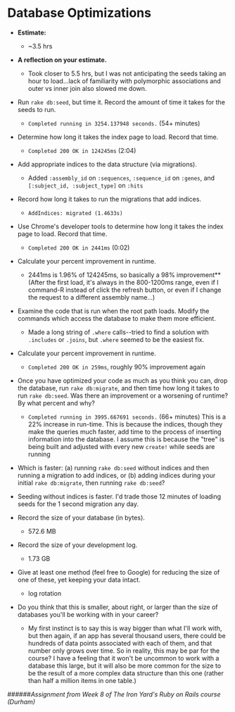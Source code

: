 # Database Optimizations

* **Estimate:**  
  * ~3.5 hrs
* **A reflection on your estimate.**
  * Took closer to 5.5 hrs, but I was not anticipating the seeds taking an hour to load...lack of familiarity with polymorphic associations and outer vs inner join also slowed me down.



* Run `rake db:seed`, but time it.  Record the amount of time it takes for the seeds to run.  
  * `Completed running in 3254.137948 seconds.` (54+ minutes)
* Determine how long it takes the index page to load.  Record that time.
  * `Completed 200 OK in 124245ms` (2:04)
* Add appropriate indices to the data structure (via migrations).
  * Added `:assembly_id` on `:sequences`, `:sequence_id` on `:genes`, and `[:subject_id, :subject_type]` on `:hits`
* Record how long it takes to run the migrations that add indices.
  * `AddIndices: migrated (1.4633s)`
* Use Chrome's developer tools to determine how long it takes the index page to load.  Record that time.
  * `Completed 200 OK in 2441ms` (0:02)
* Calculate your percent improvement in runtime.
  * 2441ms is 1.96% of 124245ms, so basically a 98% improvement** (After the first load, it's always in the 800-1200ms range, even if I command-R instead of click the refresh button, or even if I change the request to a different assembly name...)
* Examine the code that is run when the root path loads.  Modify the commands which access the database to make them more efficient.
  * Made a long string of `.where` calls--tried to find a solution with `.includes` or `.joins`, but `.where` seemed to be the easiest fix.
* Calculate your percent improvement in runtime.
  * `Completed 200 OK in 259ms`, roughly 90% improvement again
* Once you have optimized your code as much as you think you can, drop the database, run `rake db:migrate`, and then time how long it takes to run `rake db:seed`.  Was there an improvement or a worsening of runtime?  By what percent and why?
  * `Completed running in 3995.667691 seconds.` (66+ minutes) This is a 22% increase in run-time. This is because the indices, though they make the queries much faster, add time to the process of inserting information into the database. I assume this is because the "tree" is being built and adjusted with every new `create!` while seeds are running
* Which is faster: (a) running `rake db:seed` without indices and then running a migration to add indices, or (b) adding indices during your initial `rake db:migrate`, then running `rake db:seed`?
 * Seeding without indices is faster.  I'd trade those 12 minutes of loading seeds for the 1 second migration any day.
* Record the size of your database (in bytes).
  * 572.6 MB
* Record the size of your development log.
  * 1.73 GB
* Give at least one method (feel free to Google) for reducing the size of one of these, yet keeping your data intact.
  * log rotation
* Do you think that this is smaller, about right, or larger than the size of databases you'll be working with in your career?
  * My first instinct is to say this is way bigger than what I'll work with, but then again, if an app has several thousand users, there could be hundreds of data points associated with each of them, and that number only grows over time. So in reality, this may be par for the course?  I have a feeling that it won't be uncommon to work with a database this large, but it will also be more common for the size to be the result of a more complex data structure than this one (rather than half a million items in one table.)
 
######*Assignment from Week 8 of The Iron Yard's Ruby on Rails course (Durham)*
